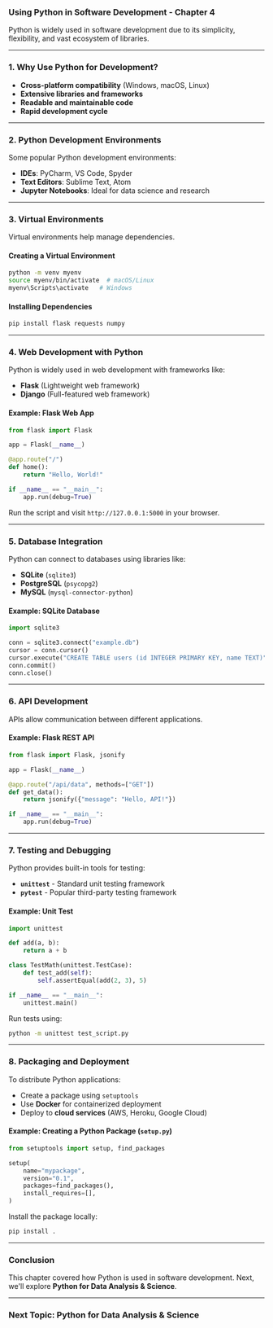 ### **Using Python in Software Development - Chapter 4**

Python is widely used in software development due to its simplicity, flexibility, and vast ecosystem of libraries.

---

### **1. Why Use Python for Development?**

- **Cross-platform compatibility** (Windows, macOS, Linux)
- **Extensive libraries and frameworks**
- **Readable and maintainable code**
- **Rapid development cycle**

---

### **2. Python Development Environments**

Some popular Python development environments:

- **IDEs**: PyCharm, VS Code, Spyder
- **Text Editors**: Sublime Text, Atom
- **Jupyter Notebooks**: Ideal for data science and research

---

### **3. Virtual Environments**

Virtual environments help manage dependencies.

#### **Creating a Virtual Environment**
```sh
python -m venv myenv
source myenv/bin/activate  # macOS/Linux
myenv\Scripts\activate   # Windows
```

#### **Installing Dependencies**
```sh
pip install flask requests numpy
```

---

### **4. Web Development with Python**

Python is widely used in web development with frameworks like:

- **Flask** (Lightweight web framework)
- **Django** (Full-featured web framework)

#### **Example: Flask Web App**
```python
from flask import Flask

app = Flask(__name__)

@app.route("/")
def home():
    return "Hello, World!"

if __name__ == "__main__":
    app.run(debug=True)
```

Run the script and visit `http://127.0.0.1:5000` in your browser.

---

### **5. Database Integration**

Python can connect to databases using libraries like:

- **SQLite** (`sqlite3`)
- **PostgreSQL** (`psycopg2`)
- **MySQL** (`mysql-connector-python`)

#### **Example: SQLite Database**
```python
import sqlite3

conn = sqlite3.connect("example.db")
cursor = conn.cursor()
cursor.execute("CREATE TABLE users (id INTEGER PRIMARY KEY, name TEXT)")
conn.commit()
conn.close()
```

---

### **6. API Development**

APIs allow communication between different applications.

#### **Example: Flask REST API**
```python
from flask import Flask, jsonify

app = Flask(__name__)

@app.route("/api/data", methods=["GET"])
def get_data():
    return jsonify({"message": "Hello, API!"})

if __name__ == "__main__":
    app.run(debug=True)
```

---

### **7. Testing and Debugging**

Python provides built-in tools for testing:

- **`unittest`** - Standard unit testing framework
- **`pytest`** - Popular third-party testing framework

#### **Example: Unit Test**
```python
import unittest

def add(a, b):
    return a + b

class TestMath(unittest.TestCase):
    def test_add(self):
        self.assertEqual(add(2, 3), 5)

if __name__ == "__main__":
    unittest.main()
```

Run tests using:
```sh
python -m unittest test_script.py
```

---

### **8. Packaging and Deployment**

To distribute Python applications:

- Create a package using `setuptools`
- Use **Docker** for containerized deployment
- Deploy to **cloud services** (AWS, Heroku, Google Cloud)

#### **Example: Creating a Python Package (`setup.py`)**
```python
from setuptools import setup, find_packages

setup(
    name="mypackage",
    version="0.1",
    packages=find_packages(),
    install_requires=[],
)
```

Install the package locally:
```sh
pip install .
```

---

### **Conclusion**

This chapter covered how Python is used in software development. Next, we'll explore **Python for Data Analysis & Science**.

---

### **Next Topic: Python for Data Analysis & Science**
